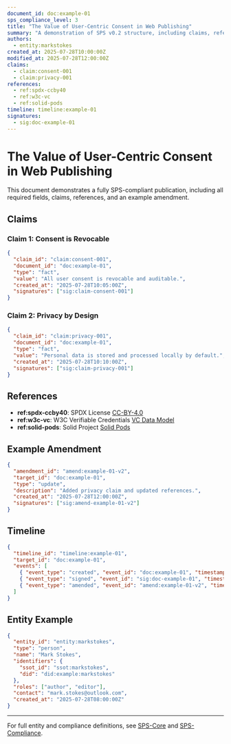 ```yaml
---
document_id: doc:example-01
sps_compliance_level: 3
title: "The Value of User-Centric Consent in Web Publishing"
summary: "A demonstration of SPS v0.2 structure, including claims, references, and amendments."
authors:
  - entity:markstokes
created_at: 2025-07-28T10:00:00Z
modified_at: 2025-07-28T12:00:00Z
claims:
  - claim:consent-001
  - claim:privacy-001
references:
  - ref:spdx-ccby40
  - ref:w3c-vc
  - ref:solid-pods
timeline: timeline:example-01
signatures:
  - sig:doc-example-01
---
```


# The Value of User-Centric Consent in Web Publishing

This document demonstrates a fully SPS-compliant publication, including all required fields, claims, references, and an example amendment.

## Claims

### Claim 1: Consent is Revocable
```json
{
  "claim_id": "claim:consent-001",
  "document_id": "doc:example-01",
  "type": "fact",
  "value": "All user consent is revocable and auditable.",
  "created_at": "2025-07-28T10:05:00Z",
  "signatures": ["sig:claim-consent-001"]
}
```

### Claim 2: Privacy by Design
```json
{
  "claim_id": "claim:privacy-001",
  "document_id": "doc:example-01",
  "type": "fact",
  "value": "Personal data is stored and processed locally by default.",
  "created_at": "2025-07-28T10:10:00Z",
  "signatures": ["sig:claim-privacy-001"]
}
```

## References

- **ref:spdx-ccby40**: SPDX License [CC-BY-4.0](https://spdx.org/licenses/CC-BY-4.0.html)
- **ref:w3c-vc**: W3C Verifiable Credentials [VC Data Model](https://www.w3.org/TR/vc-data-model/)
- **ref:solid-pods**: Solid Project [Solid Pods](https://solidproject.org/)

## Example Amendment

```json
{
  "amendment_id": "amend:example-01-v2",
  "target_id": "doc:example-01",
  "type": "update",
  "description": "Added privacy claim and updated references.",
  "created_at": "2025-07-28T12:00:00Z",
  "signatures": ["sig:amend-example-01-v2"]
}
```

## Timeline

```json
{
  "timeline_id": "timeline:example-01",
  "target_id": "doc:example-01",
  "events": [
    { "event_type": "created", "event_id": "doc:example-01", "timestamp": "2025-07-28T10:00:00Z" },
    { "event_type": "signed", "event_id": "sig:doc-example-01", "timestamp": "2025-07-28T10:01:00Z" },
    { "event_type": "amended", "event_id": "amend:example-01-v2", "timestamp": "2025-07-28T12:00:00Z" }
  ]
}
```

## Entity Example

```json
{
  "entity_id": "entity:markstokes",
  "type": "person",
  "name": "Mark Stokes",
  "identifiers": {
    "ssot_id": "ssot:markstokes",
    "did": "did:example:markstokes"
  },
  "roles": ["author", "editor"],
  "contact": "mark.stokes@outlook.com",
  "created_at": "2025-07-28T08:00:00Z"
}
```

---

For full entity and compliance definitions, see [SPS-Core](../specs/SPS-Core.md) and [SPS-Compliance](../specs/SPS-Compliance.md).
